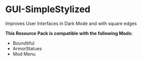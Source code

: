 # GUI-SimpleStylized
Improves User Interfaces in Dark Mode and with square edges



**This Resource Pack is compatible with the following Mods:**

- Boundtiful
- ArmorStatues
- Mod Menu